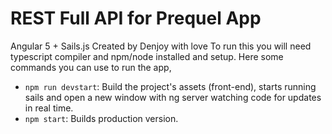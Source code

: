 # REST Full API for Prequel App
Angular 5 + Sails.js
Created by Denjoy with love
To run this you will need typescript compiler and npm/node installed and setup.
Here some commands you can use to run the app,
* `npm run devstart`: Build the project's assets (front-end), starts running sails and open a new window with ng server watching code for updates in real time.
* `npm start`: Builds production version.
